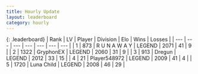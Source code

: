 ```yaml
---
title: Hourly Update
layout: leaderboard
category: hourly
---
```


{: .leaderboard}
| Rank | LV | Player | Division | Elo | Wins | Losses |
| --- | --- | --- | --- | --- | --- | --- |
| <span data-change="0">1</span> | 873 | <span title="ID: 66144">R U N A W A Y</span> | LEGEND | <span data-change="0">2071</span> | <span data-change="0">41</span> | <span data-change="0">9</span> |
| <span data-change="0">2</span> | 1322 | <span title="ID: 315148">GryphonEX</span> | LEGEND | <span data-change="0">2060</span> | <span data-change="0">31</span> | <span data-change="0">9</span> |
| <span data-change="0">3</span> | 913 | <span title="ID: 337810">Dregun</span> | LEGEND | <span data-change="0">2012</span> | <span data-change="0">33</span> | <span data-change="0">15</span> |
| <span data-change="0">4</span> | 21 | <span title="ID: 548972">Player548972</span> | LEGEND | <span data-change="0">2009</span> | <span data-change="0">41</span> | <span data-change="0">4</span> |
| <span data-change="0">5</span> | 1720 | <span title="ID: 164871">Luna Child</span> | LEGEND | <span data-change="0">2008</span> | <span data-change="0">46</span> | <span data-change="0">29</span> |